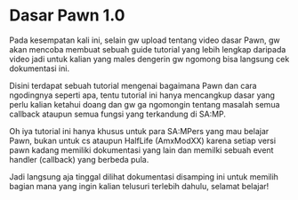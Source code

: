 # Dasar Pawn 1.0

Pada kesempatan kali ini, selain gw upload tentang video dasar Pawn, gw akan mencoba membuat sebuah guide tutorial yang lebih lengkap daripada video jadi untuk kalian yang males dengerin gw ngomong bisa langsung cek dokumentasi ini.

Disini terdapat sebuah tutorial mengenai bagaimana Pawn dan cara ngodingnya seperti apa, tentu tutorial ini hanya mencangkup dasar yang perlu kalian ketahui doang dan gw ga ngomongin tentang masalah semua callback ataupun semua fungsi yang terkandung di SA:MP. 

Oh iya tutorial ini hanya khusus untuk para SA:MPers yang mau belajar Pawn, bukan untuk cs ataupun HalfLife (AmxModXX) karena setiap versi pawn kadang memiliki dokumentasi yang lain dan memilki sebuah event handler (callback) yang berbeda pula.


Jadi langsung aja tinggal dilihat dokumentasi disamping ini untuk memilih bagian mana yang ingin kalian telusuri terlebih dahulu, selamat belajar!
